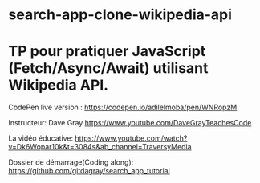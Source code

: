 # search-app-clone-wikipedia-api
# TP pour pratiquer JavaScript (Fetch/Async/Await) utilisant Wikipedia API.
CodePen live version : https://codepen.io/adilelmoba/pen/WNRopzM

Instructeur: Dave Gray
https://www.youtube.com/DaveGrayTeachesCode

La vidéo éducative: 
https://www.youtube.com/watch?v=Dk6Wopar10k&t=3084s&ab_channel=TraversyMedia

Dossier de démarrage(Coding along): https://github.com/gitdagray/search_app_tutorial
